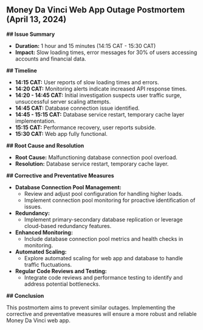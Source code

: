 ## Money Da Vinci Web App Outage Postmortem (April 13, 2024)

**## Issue Summary**

* **Duration:** 1 hour and 15 minutes (14:15 CAT - 15:30 CAT)
* **Impact:** Slow loading times, error messages for 30% of users accessing accounts and financial data.

**## Timeline**

* **14:15 CAT:** User reports of slow loading times and errors.
* **14:20 CAT:** Monitoring alerts indicate increased API response times.
* **14:20 - 14:45 CAT:** Initial investigation suspects user traffic surge, unsuccessful server scaling attempts.
* **14:45 CAT:** Database connection issue identified.
* **14:45 - 15:15 CAT:** Database service restart, temporary cache layer implementation.
* **15:15 CAT:** Performance recovery, user reports subside.
* **15:30 CAT:** Web app fully functional.

**## Root Cause and Resolution**

* **Root Cause:** Malfunctioning database connection pool overload.
* **Resolution:** Database service restart, temporary cache layer.

**## Corrective and Preventative Measures**

* **Database Connection Pool Management:**
    * Review and adjust pool configuration for handling higher loads.
    * Implement connection pool monitoring for proactive identification of issues.
* **Redundancy:**
    * Implement primary-secondary database replication or leverage cloud-based redundancy features.
* **Enhanced Monitoring:**
    * Include database connection pool metrics and health checks in monitoring.
* **Automated Scaling:**
    * Explore automated scaling for web app and database to handle traffic fluctuations.
* **Regular Code Reviews and Testing:**
    * Integrate code reviews and performance testing to identify and address potential bottlenecks.

**## Conclusion**

This postmortem aims to prevent similar outages. Implementing the corrective and preventative measures will ensure a more robust and reliable Money Da Vinci web app.
